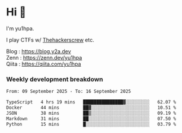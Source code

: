 # Hi 👋

I'm yu1hpa.

I play CTFs w/ [Thehackerscrew](https://www.thehackerscrew.team/) etc.

Blog : https://blog.y2a.dev  
Zenn : https://zenn.dev/yu1hpa  
Qiita : https://qiita.com/yu1hpa  

### Weekly development breakdown

<!--START_SECTION:waka-->

```txt
From: 09 September 2025 - To: 16 September 2025

TypeScript   4 hrs 19 mins   ███████████████▓░░░░░░░░░   62.07 %
Docker       44 mins         ██▓░░░░░░░░░░░░░░░░░░░░░░   10.51 %
JSON         38 mins         ██▒░░░░░░░░░░░░░░░░░░░░░░   09.19 %
Markdown     31 mins         ██░░░░░░░░░░░░░░░░░░░░░░░   07.50 %
Python       15 mins         █░░░░░░░░░░░░░░░░░░░░░░░░   03.79 %
```

<!--END_SECTION:waka-->

